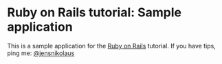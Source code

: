 # Ruby on Rails tutorial: Sample application

This is a sample application for the [Ruby on Rails](http://railstutorial.org) tutorial. If you have tips, ping me: [@jensnikolaus](http://twitter.com/jensnikolaus)